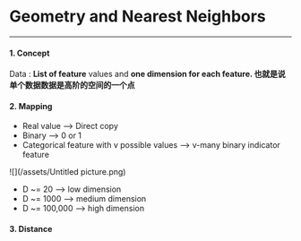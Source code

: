 # Geometry and Nearest Neighbors

---

#### 1. Concept

Data : **List of feature** values and **one dimension for each feature. 也就是说单个数据数据是高阶的空间的一个点**

#### 2. Mapping

* Real value --&gt; Direct copy
* Binary --&gt; 0 or 1
* Categorical feature with v possible values --&gt; v-many binary indicator feature

![](/assets/Untitled picture.png)

* D ~= 20 --&gt; low dimension
* D ~= 1000 --&gt; medium dimension
* D ~= 100,000 --&gt; high dimension

#### 3. Distance






